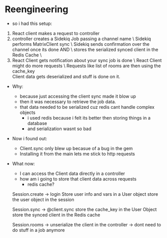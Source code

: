 # Reengineering 

- so i had this setup: 
1. React client makes a request to controller 
2. controller creates a Sidekiq Job passing a channel name \ 
   Sidekiq performs MatrixClient sync \ 
   Sidekiq sends confirmation over the channel once its done AND \ 
   stores the serialized synced client in the Redis Cache \ 
3. React Client gets notification about your sync job is done \ 
   React Client might do more requests \ 
   Requests like list of rooms are then using the cache_key \
   Client data gets deserialized and stuff is done on it.

- Why: 
  - because just accessing the client sync made it blow up  
  - then it was necessary to retrieve the job data. 
  - that data needed to be serialized cuz redis cant handle complex objects 
    - i used redis because i felt its better then storing things in a database 
    - and serialization wasnt so bad

- Now i found out: 
  - Client.sync only blew up becasue of a bug in the gem 
  - Installing it from the main lets me stick to http requests

- What now: 
  - I can access the Client data directly in a controller
  - how am i going to store that client data across requests
    - redis cache?

  Session.create -> login 
    Store user info and vars in a User object 
    store the user object in the session 

  Session.sync -> @client.sync
    store the cache_key in the User Object 
    store the synced client in the Redis cache

  Session.rooms -> 
    unserialize the client in the controller -> dont need to do stuff in a job 
    anymore




